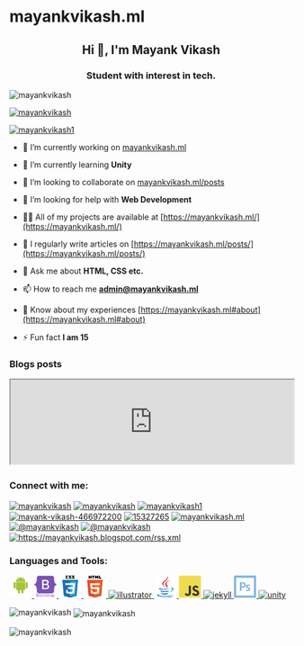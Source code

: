 # mayankvikash.ml
<h2 align="center">Hi 👋, I'm Mayank Vikash</h2>
<h3 align="center">Student with interest in tech.</h3>

<p align="left"> <img src="https://komarev.com/ghpvc/?username=mayankvikash&label=Profile%20views&color=0e75b6&style=flat" alt="mayankvikash" /> </p>

<p align="left"> <a href="https://github.com/ryo-ma/github-profile-trophy"><img src="https://github-profile-trophy.vercel.app/?username=mayankvikash" alt="mayankvikash" /></a> </p>

<p align="left"> <a href="https://twitter.com/mayankvikash1" target="blank"><img src="https://img.shields.io/twitter/follow/mayankvikash1?logo=twitter&style=for-the-badge" alt="mayankvikash1" /></a> </p>

- 🔭 I’m currently working on [mayankvikash.ml](https://mayankvikash.ml/)

- 🌱 I’m currently learning **Unity**

- 👯 I’m looking to collaborate on [mayankvikash.ml/posts](https://mayankvikash.ml/posts)

- 🤝 I’m looking for help with **Web Development**

- 👨‍💻 All of my projects are available at [https://mayankvikash.ml/](https://mayankvikash.ml/)

- 📝 I regularly write articles on [https://mayankvikash.ml/posts/](https://mayankvikash.ml/posts/)

- 💬 Ask me about **HTML, CSS etc.**

- 📫 How to reach me **admin@mayankvikash.ml**

- 📄 Know about my experiences [https://mayankvikash.ml#about](https://mayankvikash.ml#about)

- ⚡ Fun fact **I am 15**

### Blogs posts
<iframe src="https://mayankvikash.ml/posts" title="Posts | Mayank Vikash" width="100%"></iframe>

<h3 align="left">Connect with me:</h3>
<p align="left">
<a href="https://codepen.io/mayankvikash" target="blank"><img align="center" src="https://raw.githubusercontent.com/rahuldkjain/github-profile-readme-generator/master/src/images/icons/Social/codepen.svg" alt="mayankvikash" height="30" width="40" /></a>
<a href="https://dev.to/mayankvikash" target="blank"><img align="center" src="https://raw.githubusercontent.com/rahuldkjain/github-profile-readme-generator/master/src/images/icons/Social/devto.svg" alt="mayankvikash" height="30" width="40" /></a>
<a href="https://twitter.com/mayankvikash1" target="blank"><img align="center" src="https://raw.githubusercontent.com/rahuldkjain/github-profile-readme-generator/master/src/images/icons/Social/twitter.svg" alt="mayankvikash1" height="30" width="40" /></a>
<a href="https://linkedin.com/in/mayank-vikash-466972200" target="blank"><img align="center" src="https://raw.githubusercontent.com/rahuldkjain/github-profile-readme-generator/master/src/images/icons/Social/linked-in-alt.svg" alt="mayank-vikash-466972200" height="30" width="40" /></a>
<a href="https://stackoverflow.com/users/15327265" target="blank"><img align="center" src="https://raw.githubusercontent.com/rahuldkjain/github-profile-readme-generator/master/src/images/icons/Social/stack-overflow.svg" alt="15327265" height="30" width="40" /></a>
<a href="https://instagram.com/mayankvikash.ml" target="blank"><img align="center" src="https://raw.githubusercontent.com/rahuldkjain/github-profile-readme-generator/master/src/images/icons/Social/instagram.svg" alt="mayankvikash.ml" height="30" width="40" /></a>
<a href="https://hashnode.com/@mayankvikash" target="blank"><img align="center" src="https://raw.githubusercontent.com/rahuldkjain/github-profile-readme-generator/master/src/images/icons/Social/hashnode.svg" alt="@mayankvikash" height="30" width="40" /></a>
<a href="https://medium.com/@mayankvikash" target="blank"><img align="center" src="https://raw.githubusercontent.com/rahuldkjain/github-profile-readme-generator/master/src/images/icons/Social/medium.svg" alt="@mayankvikash" height="30" width="40" /></a>
<a href="/https://mayankvikash.blogspot.com/rss.xml" target="blank"><img align="center" src="https://raw.githubusercontent.com/rahuldkjain/github-profile-readme-generator/master/src/images/icons/Social/rss.svg" alt="https://mayankvikash.blogspot.com/rss.xml" height="30" width="40" /></a>
</p>

<h3 align="left">Languages and Tools:</h3>
<p align="left"> <a href="https://developer.android.com" target="_blank" rel="noreferrer"> <img src="https://raw.githubusercontent.com/devicons/devicon/master/icons/android/android-original-wordmark.svg" alt="android" width="40" height="40"/> </a> <a href="https://getbootstrap.com" target="_blank" rel="noreferrer"> <img src="https://raw.githubusercontent.com/devicons/devicon/master/icons/bootstrap/bootstrap-plain-wordmark.svg" alt="bootstrap" width="40" height="40"/> </a> <a href="https://www.w3schools.com/css/" target="_blank" rel="noreferrer"> <img src="https://raw.githubusercontent.com/devicons/devicon/master/icons/css3/css3-original-wordmark.svg" alt="css3" width="40" height="40"/> </a> <a href="https://www.w3.org/html/" target="_blank" rel="noreferrer"> <img src="https://raw.githubusercontent.com/devicons/devicon/master/icons/html5/html5-original-wordmark.svg" alt="html5" width="40" height="40"/> </a> <a href="https://www.adobe.com/in/products/illustrator.html" target="_blank" rel="noreferrer"> <img src="https://www.vectorlogo.zone/logos/adobe_illustrator/adobe_illustrator-icon.svg" alt="illustrator" width="40" height="40"/> </a> <a href="https://www.java.com" target="_blank" rel="noreferrer"> <img src="https://raw.githubusercontent.com/devicons/devicon/master/icons/java/java-original.svg" alt="java" width="40" height="40"/> </a> <a href="https://developer.mozilla.org/en-US/docs/Web/JavaScript" target="_blank" rel="noreferrer"> <img src="https://raw.githubusercontent.com/devicons/devicon/master/icons/javascript/javascript-original.svg" alt="javascript" width="40" height="40"/> </a> <a href="https://jekyllrb.com/" target="_blank" rel="noreferrer"> <img src="https://www.vectorlogo.zone/logos/jekyllrb/jekyllrb-icon.svg" alt="jekyll" width="40" height="40"/> </a> <a href="https://www.photoshop.com/en" target="_blank" rel="noreferrer"> <img src="https://raw.githubusercontent.com/devicons/devicon/master/icons/photoshop/photoshop-line.svg" alt="photoshop" width="40" height="40"/> </a> <a href="https://unity.com/" target="_blank" rel="noreferrer"> <img src="https://www.vectorlogo.zone/logos/unity3d/unity3d-icon.svg" alt="unity" width="40" height="40"/> </a> </p>

<p><img align="left" src="https://github-readme-stats.vercel.app/api/top-langs?username=mayankvikash&show_icons=true&locale=en&layout=compact" alt="mayankvikash" /></p>

<p>&nbsp;<img align="center" src="https://github-readme-stats.vercel.app/api?username=mayankvikash&show_icons=true&locale=en" alt="mayankvikash" /></p>

<p><img align="center" src="https://github-readme-streak-stats.herokuapp.com/?user=mayankvikash&" alt="mayankvikash" /></p>

